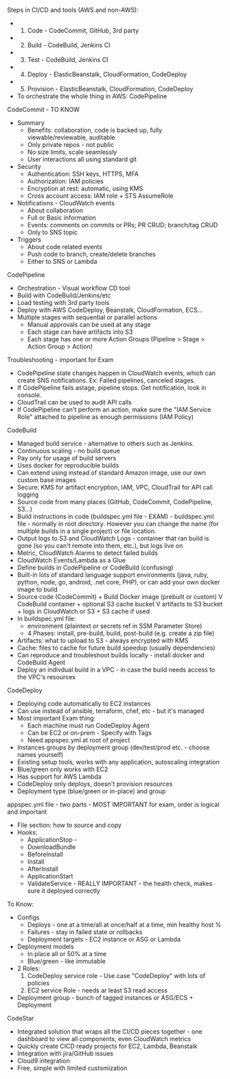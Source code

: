 Steps in CI/CD and tools (AWS and non-AWS):
- 1) Code - CodeCommit, GitHub, 3rd party
- 2) Build - CodeBuild, Jenkins CI
- 3) Test - CodeBuild, Jenkins CI
- 4) Deploy - ElasticBeanstalk, CloudFormation, CodeDeploy
- 5) Provision - ElasticBeanstalk, CloudFormation, CodeDeploy
- To orchestrate the whole thing in AWS: CodePipeline

CodeCommit - TO KNOW
- Summary
  - Benefits: collaboration, code is backed up, fully viewable/reviewable, auditable
  - Only private repos - not public
  - No size limits, scale seamlessly
  - User interactions all using standard git
- Security 
  - Authentication: SSH keys, HTTPS, MFA
  - Authorization: IAM policies
  - Encryption at rest: automatic, using KMS
  - Cross account access: IAM role + STS AssumeRole
- Notifications - CloudWatch events
  - About collaboration
  - Full or Basic information
  - Events: comments on commits or PRs; PR CRUD; branch/tag CRUD
  - Only to SNS topic
- Triggers
  - About code related events
  - Push code to branch, create/delete branches
  - Either to SNS or Lambda

CodePipeline
- Orchestration - Visual workflow CD tool
- Build with CodeBuild/Jenkins/etc
- Load testing with 3rd party tools
- Deploy with AWS CodeDeploy, Beanstalk, CloudFormation, ECS...
- Multiple stages with sequential or parallel actions
  - Manual approvals can be used at any stage
  - Each stage can have artifacts into S3
  - Each stage has one or more Action Groups (Pipeline > Stage > Action Group > Action) 

Troubleshooting - important for Exam
- CodePipeline state changes happen in CloudWatch events, which can create SNS notifications. Ex: Failed pipelines, canceled stages.
- If CodePipeline fails astage, pipeline stops. Get notification, look in console.
- CloudTrail can be used to audit API calls
- If CodePipeline can't perform an action, make sure the "IAM Service Role" attached to pipeline as enough permissions (IAM Policy)

CodeBuild
- Managed build service - alternative to others such as Jenkins.
- Continuous scaling - no build queue
- Pay only for usage of build servers
- Uses docker for reproducible builds
- Can extend using instead of standard Amazon image, use our own custom base images
- Secure: KMS for artifact encryption, IAM, VPC, CloudTrail for API call logging
- Source code from many places (GitHub, CodeCommit, CodePipeline, S3...)
- Build instructions in code (buildspec.yml file - EXAM) - buildspec.yml file - normally in root directory. However you can change the name (for multiple builds in a single project) or file location.
- Output logs to S3 and CloudWatch Logs - container that ran build is gone (so you can't remote into them, etc.), but logs live on
- Metric, CloudWatch Alarms to detect failed builds
- CloudWatch Events/Lambda as a Glue
- Define builds in CodePipeline or CodeBuild (confusing)
- Built-in lots of standard language support environments (java, ruby, python, node, go, android, .net core, PHP), or can add your own docker image to build
- Source code (CodeCommit)  +  Build Docker image (prebuilt or custom)
                            V
        CodeBuild container + optional S3 cache bucket
                            V
 artifacts to S3 bucket + logs in CloudWatch or S3 + S3 cache if used
- In buildspec.yml file:
  - environment (plaintext or secrets ref in SSM Parameter Store) 
  - 4 Phases: install, pre-build, build, post-build (e.g. create a zip file)
- Artifacts: what to upload to S3 - always encrypted with KMS
- Cache: files to cache for future build speedup (usually dependencies)
- Can reproduce and troubleshoot builds locally - install docker and CodeBuild Agent
- Deploy an indivdual build in a VPC - in case the build needs access to the VPC's resources

CodeDeploy
- Deploying code automatically to EC2 instances 
- Can use instead of ansible, terraform, chef, etc - but it's managed
- Most important Exam thing: 
  - Each machine must run CodeDeploy Agent
  - Can be EC2 or on-prem - Specify with Tags
  - Need appspec.yml at root of project
- Instances groups by deployment group (dev/test/prod etc. - choose names yourself)
- Existing setup tools, works with any application, autoscaling integration
- Blue/green only works with EC2
- Has support for AWS Lambda
- CodeDeploy only deploys, doesn't provision resources
- Deployment type (blue/green or in-place) and group

appspec.yml file - two parts - MOST IMPORTANT for exam, order is logical and important
- File section: how to source and copy
- Hooks:
  - ApplicationStop - 
  - DownloadBundle
  - BeforeInstall
  - Install
  - AfterInstall
  - ApplicationStart
  - ValidateService - REALLY IMPORTANT - the health check, makes sure it deployed correctly

To Know:
- Configs 
  - Deploys - one at a time/all at once/half at a time, min healthy host %
  - Failures - stay in failed state or rollbacks
  - Deployment targets - EC2 instance or ASG or Lambda
- Deployment models
  - In place all or 50% at a time
  - Blue/green - like immutable
- 2 Roles: 
  1) CodeDeploy service role - Use case "CodeDeploy" with lots of policies
  2) EC2 service Role - needs ar least S3 read access
- Deployment group - bunch of tagged instances or ASG/ECS + Deployment

CodeStar
- Integrated solution that wraps all the CI/CD pieces together - one dashboard to view all components, even CloudWatch metrics
- Quickly create CICD ready projects for EC2, Lambda, Beanstalk
- Integration with jira/GitHub issues
- Cloud9 integration
- Free, simple with limited customization
